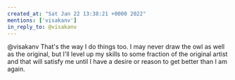 ```yaml
---
created_at: "Sat Jan 22 13:38:21 +0000 2022"
mentions: ['visakanv']
in_reply_to: @visakanv
---
```


@visakanv That's the way I do things too. I may never draw the owl as well as the original, but I'll level up my skills to some fraction of the original artist and that will satisfy me until I have a desire or reason to get better than I am again.